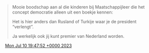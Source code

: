 > Mooie boodschap aan al die kinderen bij Maatschappijleer die het concept democratie alleen uit een boekje kennen:   
>   
> Het is hier anders dan Rusland of Turkije waar je de president “verlengt”\.  
>   
> Ja werkelijk ook jij kunt premier van Nederland worden\.

<img src="../../media/tweet.ico" width="12" /> [Mon Jul 10 19:47:52 +0000 2023](https://twitter.com/DromerDenker/status/1678491244614361088)